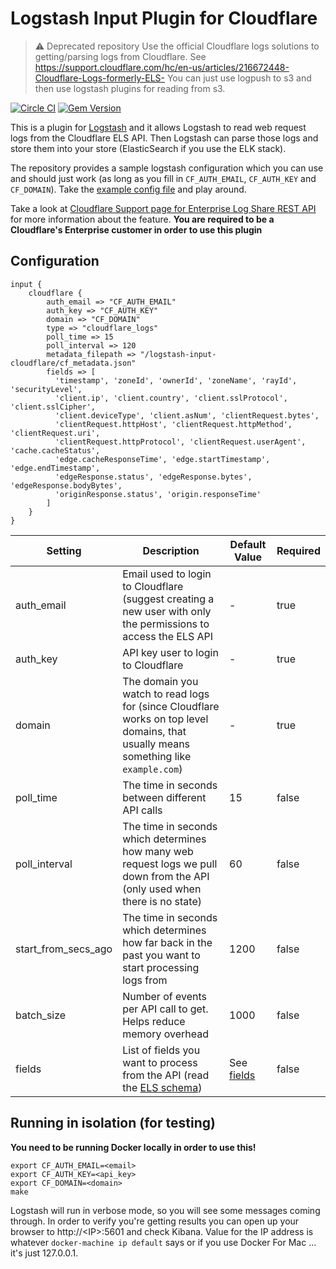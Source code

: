 # Logstash Input Plugin for Cloudflare

> :warning: Deprecated repository 
> Use the official Cloudflare logs solutions to getting/parsing logs from Cloudflare. See https://support.cloudflare.com/hc/en-us/articles/216672448-Cloudflare-Logs-formerly-ELS-
> You can just use logpush to s3 and then use logstash plugins for reading from s3.

[![Circle CI](https://circleci.com/gh/iserko/logstash-input-cloudflare/tree/master.svg?style=svg&circle-token=78044d92053ebb2ad4ca3b45cdf3cbd271d71ac1)](https://circleci.com/gh/iserko/logstash-input-cloudflare/tree/master)
[![Gem Version](https://badge.fury.io/rb/logstash-input-cloudflare.svg)](https://badge.fury.io/rb/logstash-input-cloudflare)

This is a plugin for [Logstash](https://github.com/elastic/logstash) and it allows Logstash to read web request logs from the Cloudflare ELS API. Then Logstash can parse those logs and store them into your store (ElasticSearch if you use the ELK stack).

The repository provides a sample logstash configuration which you can use and should just work (as long as you fill in `CF_AUTH_EMAIL`, `CF_AUTH_KEY` and `CF_DOMAIN`). Take the [example config file](https://github.com/iserko/logstash-input-cloudflare/blob/master/logstash.conf.m4) and play around.

Take a look at [Cloudflare Support page for Enterprise Log Share REST API](https://support.cloudflare.com/hc/en-us/articles/216672448-Enterprise-Log-Share-REST-API) for more information about the  feature. **You are required to be a Cloudflare's Enterprise customer in order to use this plugin**

## Configuration

```
input {
    cloudflare {
        auth_email => "CF_AUTH_EMAIL"
        auth_key => "CF_AUTH_KEY"
        domain => "CF_DOMAIN"
        type => "cloudflare_logs"
        poll_time => 15
        poll_interval => 120
        metadata_filepath => "/logstash-input-cloudflare/cf_metadata.json"
        fields => [
          'timestamp', 'zoneId', 'ownerId', 'zoneName', 'rayId', 'securityLevel',
          'client.ip', 'client.country', 'client.sslProtocol', 'client.sslCipher',
          'client.deviceType', 'client.asNum', 'clientRequest.bytes',
          'clientRequest.httpHost', 'clientRequest.httpMethod', 'clientRequest.uri',
          'clientRequest.httpProtocol', 'clientRequest.userAgent', 'cache.cacheStatus',
          'edge.cacheResponseTime', 'edge.startTimestamp', 'edge.endTimestamp',
          'edgeResponse.status', 'edgeResponse.bytes', 'edgeResponse.bodyBytes',
          'originResponse.status', 'origin.responseTime'
        ]
    }
}
```

Setting | Description | Default Value | Required
------- | ----------- | ------------- | --------
auth_email | Email used to login to Cloudflare (suggest creating a new user with only the permissions to access the ELS API | - | true
auth_key | API key user to login to Cloudflare | - | true
domain | The domain you watch to read logs for (since Cloudflare works on top level domains, that usually means something like `example.com`) | - | true
poll_time | The time in seconds between different API calls | 15 | false
poll_interval | The time in seconds which determines how many web request logs we pull down from the API (only used when there is no state) | 60 | false
start_from_secs_ago | The time in seconds which determines how far back in the past you want to start processing logs from | 1200 | false
batch_size | Number of events per API call to get. Helps reduce memory overhead | 1000 | false
fields | List of fields you want to process from the API (read the [ELS schema](https://support.cloudflare.com/hc/en-us/article_attachments/205413947/els_schema.json)) | See [fields](https://github.com/iserko/logstash-input-cloudflare/blob/master/lib/logstash/inputs/cloudflare.rb#L54-L60) | false

## Running in isolation (for testing)

**You need to be running Docker locally in order to use this!**

```
export CF_AUTH_EMAIL=<email>
export CF_AUTH_KEY=<api_key>
export CF_DOMAIN=<domain>
make
```

Logstash will run in verbose mode, so you will see some messages coming through. In order to verify you're getting results you can open up your browser to http://&lt;IP&gt;:5601 and check Kibana.
Value for the IP address is whatever `docker-machine ip default` says or if you use Docker For Mac ... it's just 127.0.0.1.
